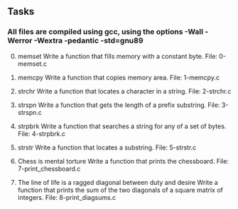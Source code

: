 ## Tasks

### All files are compiled using gcc, using the options -Wall -Werror -Wextra -pedantic -std=gnu89

0. memset
Write a function that fills memory with a constant byte.
File: 0-memset.c

1. memcpy
Write a function that copies memory area.
File: 1-memcpy.c

2. strchr
Write a function that locates a character in a string.
File: 2-strchr.c

3. strspn
Write a function that gets the length of a prefix substring.
File: 3-strspn.c

4. strpbrk
Write a function that searches a string for any of a set of bytes.
File: 4-strpbrk.c

5. strstr
Write a function that locates a substring.
File: 5-strstr.c

6. Chess is mental torture
Write a function that prints the chessboard.
File: 7-print_chessboard.c

7. The line of life is a ragged diagonal between duty and desire
Write a function that prints the sum of the two diagonals of a square matrix of integers.
File: 8-print_diagsums.c
